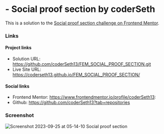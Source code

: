 # - Social proof section by coderSeth

This is a solution to the [Social proof section challenge on Frontend Mentor](https://www.frontendmentor.io/challenges/social-proof-section-6e0qTv_bA).

### Links

#### Project links

- Solution URL: https://github.com/coderSeth13/FEM_SOCIAL_PROOF_SECTION.git
- Live Site URL: https://coderseth13.github.io/FEM_SOCIAL_PROOF_SECTION/

#### Social links

- Frontend Mentor: https://www.frontendmentor.io/profile/coderSeth13:
- Github: https://github.com/coderSeth13?tab=repositories

### Screenshot
![Screenshot 2023-09-25 at 05-14-10 Social proof section](https://github.com/coderSeth13/FEM_SOCIAL_PROOF_SECTION/assets/145410639/ad2b2599-31e6-42f5-a0eb-3abe850e4bd3)

